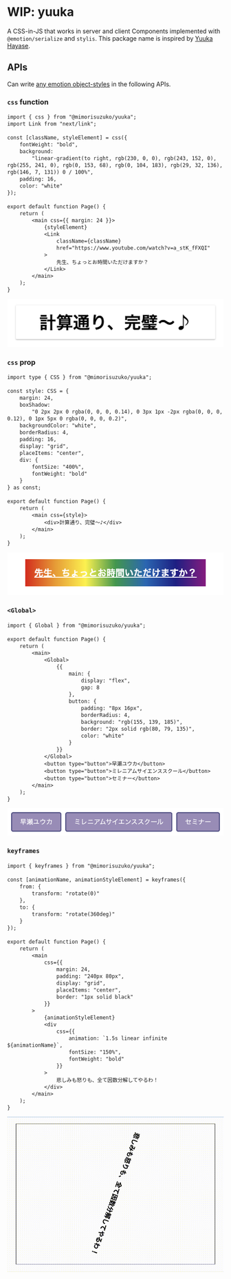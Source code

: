 # WIP: yuuka

A CSS-in-JS that works in server and client Components implemented with `@emotion/serialize` and `stylis`. This package name is inspired by [Yuuka Hayase](https://www.youtube.com/watch?v=a_stK_fFXQI).

## APIs

Can write [any emotion object-styles](https://emotion.sh/docs/object-styles) in the following APIs.

### `css` function

```tsx
import { css } from "@mimorisuzuko/yuuka";
import Link from "next/link";

const [className, styleElement] = css({
	fontWeight: "bold",
	background:
		"linear-gradient(to right, rgb(230, 0, 0), rgb(243, 152, 0), rgb(255, 241, 0), rgb(0, 153, 68), rgb(0, 104, 183), rgb(29, 32, 136), rgb(146, 7, 131)) 0 / 100%",
	padding: 16,
	color: "white"
});

export default function Page() {
	return (
		<main css={{ margin: 24 }}>
			{styleElement}
			<Link
				className={className}
				href="https://www.youtube.com/watch?v=a_stK_fFXQI"
			>
				先生、ちょっとお時間いただけますか？
			</Link>
		</main>
	);
}
```

![css function example](./.github/assets/css.png)

### `css` prop

```tsx
import type { CSS } from "@mimorisuzuko/yuuka";

const style: CSS = {
	margin: 24,
	boxShadow:
		"0 2px 2px 0 rgba(0, 0, 0, 0.14), 0 3px 1px -2px rgba(0, 0, 0, 0.12), 0 1px 5px 0 rgba(0, 0, 0, 0.2)",
	backgroundColor: "white",
	borderRadius: 4,
	padding: 16,
	display: "grid",
	placeItems: "center",
	div: {
		fontSize: "400%",
		fontWeight: "bold"
	}
} as const;

export default function Page() {
	return (
		<main css={style}>
			<div>計算通り、完璧〜♪</div>
		</main>
	);
}
```

![css prop example](./.github/assets/css-prop.png)

### `<Global>`

```tsx
import { Global } from "@mimorisuzuko/yuuka";

export default function Page() {
	return (
		<main>
			<Global>
				{{
					main: {
						display: "flex",
						gap: 8
					},
					button: {
						padding: "8px 16px",
						borderRadius: 4,
						background: "rgb(155, 139, 185)",
						border: "2px solid rgb(80, 79, 135)",
						color: "white"
					}
				}}
			</Global>
			<button type="button">早瀬ユウカ</button>
			<button type="button">ミレニアムサイエンススクール</button>
			<button type="button">セミナー</button>
		</main>
	);
}
```

![global example](./.github/assets/global.png)

### `keyframes`

```tsx
import { keyframes } from "@mimorisuzuko/yuuka";

const [animationName, animationStyleElement] = keyframes({
	from: {
		transform: "rotate(0)"
	},
	to: {
		transform: "rotate(360deg)"
	}
});

export default function Page() {
	return (
		<main
			css={{
				margin: 24,
				padding: "240px 80px",
				display: "grid",
				placeItems: "center",
				border: "1px solid black"
			}}
		>
			{animationStyleElement}
			<div
				css={{
					animation: `1.5s linear infinite ${animationName}`,
					fontSize: "150%",
					fontWeight: "bold"
				}}
			>
				悲しみも怒りも、全て因数分解してやるわ！
			</div>
		</main>
	);
}
```

![keyframes example](./.github/assets/keyframes.gif)
